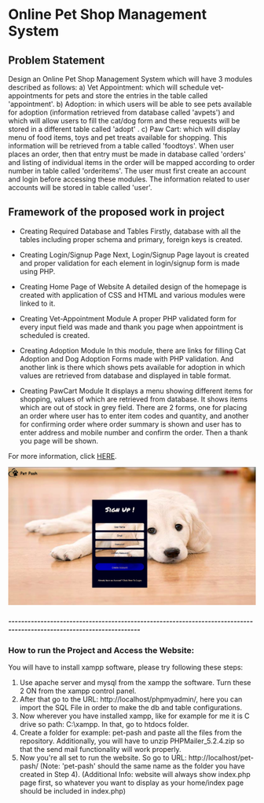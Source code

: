 # Online Pet Shop Management System

##	Problem Statement

Design an Online Pet Shop Management System which will have 3 modules described as follows:
a)	Vet Appointment:  which will schedule vet-appointments for pets and store the entries in the table called 'appointment'.
b)	Adoption: in which users will be able to see pets available for adoption (information retrieved from database called 'avpets') and which will allow users to fill the cat/dog form and these requests will be stored in a different table called 'adopt' .
c)	Paw Cart: which will display menu of food items, toys and pet treats available for shopping. This information will be retrieved from a table called 'foodtoys'. When user places an order, then that entry must be made in database called 'orders' and listing of individual items in the order will be mapped according to order number in table called 'orderitems'.
The user must first create an account and login before accessing these modules. The information related to user accounts will be stored in table called 'user'.

##	Framework of the proposed work in project

* Creating Required Database and Tables 
Firstly, database with all the tables including proper schema and primary, foreign keys is created.

*	Creating Login/Signup Page
Next, Login/Signup Page layout is created and proper validation for each element in login/signup form is made using PHP.

*	Creating Home Page of Website
A detailed design of the homepage is created with application of CSS and HTML and various modules were linked to it.

*	Creating Vet-Appointment Module
A proper PHP validated form for every input field was made and thank you page when appointment is scheduled is created.

*	Creating Adoption Module
In this module, there are links for filling Cat Adoption and Dog Adoption Forms made with PHP validation. And another link is there which shows pets available for adoption in which values are retrieved from database and displayed in table format.

*	Creating PawCart Module
It displays a menu showing different items for shopping, values of which are retrieved from database. It shows items which are out of stock in grey field. There are 2 forms, one for placing an order where user has to enter item codes and quantity, and another for confirming order where order summary is shown and user has to enter address and mobile number and confirm the order. Then a thank you page will be shown.

For more information, click <a href="Project Report.pdf">HERE</a>.

<img src="sign-up.png"></img>



<h5>---------------------------------------------------------------------------------------------------------------------</h5>
<h3>How to run the Project and Access the Website:</h3>

You will have to install xampp software, please try following these steps:

<ol type="1">
<li>Use apache server and mysql from the xampp the software. Turn these 2 ON from the xampp control panel.
<br>
<li>After that go to the URL: http://localhost/phpmyadmin/, here you can import the SQL File in order to make the db and table configurations.
<br>
<li>Now wherever you have installed xampp, like for example for me it is C drive so path: C:\xampp. In that, go to htdocs folder.
<br>
<li>Create a folder for example: pet-pash and paste all the files from the repository. Additionally, you will have to unzip PHPMailer_5.2.4.zip so that the send mail functionality will work properly.
<br>
<li>Now you're all set to run the website. So go to URL: http://localhost/pet-pash/ (Note: 'pet-pash' should the same name as the folder you have created in Step 4).
(Additional Info: website will always show index.php page first, so whatever you want to display as your home/index page should be included in index.php)
</ol>
